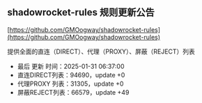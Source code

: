 ## shadowrocket-rules 规则更新公告

[https://github.com/GMOogway/shadowrocket-rules](https://github.com/GMOogway/shadowrocket-rules)

提供全面的直连（DIRECT）、代理（PROXY）、屏蔽（REJECT）列表
- 最后 更新 时间：2025-01-31 06:37:00
- 直连DIRECT列表：94690，update +0
- 代理PROXY 列表：31305，update +0
- 屏蔽REJECT列表：66579，update +49